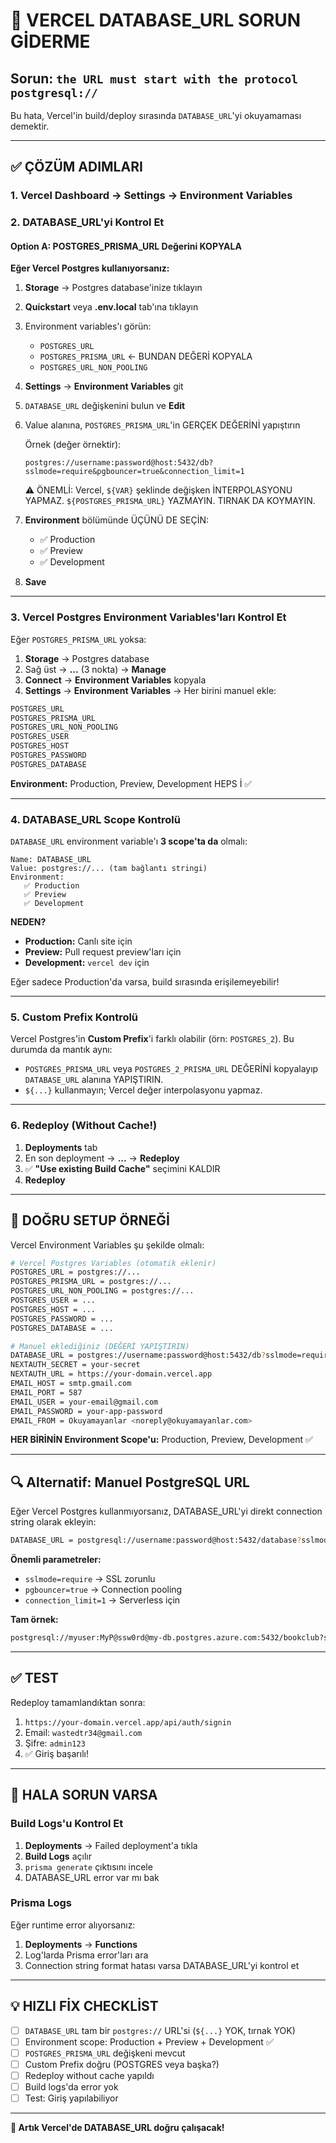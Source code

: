 # 🔧 VERCEL DATABASE_URL SORUN GİDERME

## Sorun: `the URL must start with the protocol postgresql://`

Bu hata, Vercel'in build/deploy sırasında `DATABASE_URL`'yi okuyamaması demektir.

---

## ✅ ÇÖZÜM ADIMLARI

### 1. Vercel Dashboard → Settings → Environment Variables

### 2. DATABASE_URL'yi Kontrol Et

#### Option A: POSTGRES_PRISMA_URL Değerini KOPYALA

**Eğer Vercel Postgres kullanıyorsanız:**

1. **Storage** → Postgres database'inize tıklayın
2. **Quickstart** veya **.env.local** tab'ına tıklayın
3. Environment variables'ı görün:

   - `POSTGRES_URL`
   - `POSTGRES_PRISMA_URL` ← BUNDAN DEĞERİ KOPYALA
   - `POSTGRES_URL_NON_POOLING`

4. **Settings** → **Environment Variables** git
5. `DATABASE_URL` değişkenini bulun ve **Edit**
6. Value alanına, `POSTGRES_PRISMA_URL`'in GERÇEK DEĞERİNİ yapıştırın

   Örnek (değer örnektir):

   ```
   postgres://username:password@host:5432/db?sslmode=require&pgbouncer=true&connection_limit=1
   ```

   ⚠️ ÖNEMLİ: Vercel, `${VAR}` şeklinde değişken İNTERPOLASYONU YAPMAZ. `${POSTGRES_PRISMA_URL}` YAZMAYIN. TIRNAK DA KOYMAYIN.

7. **Environment** bölümünde ÜÇÜNÜ DE SEÇİN:

   - ✅ Production
   - ✅ Preview
   - ✅ Development

8. **Save**

---

### 3. Vercel Postgres Environment Variables'ları Kontrol Et

Eğer `POSTGRES_PRISMA_URL` yoksa:

1. **Storage** → Postgres database
2. Sağ üst → **...** (3 nokta) → **Manage**
3. **Connect** → **Environment Variables** kopyala
4. **Settings** → **Environment Variables** → Her birini manuel ekle:

```bash
POSTGRES_URL
POSTGRES_PRISMA_URL
POSTGRES_URL_NON_POOLING
POSTGRES_USER
POSTGRES_HOST
POSTGRES_PASSWORD
POSTGRES_DATABASE
```

**Environment:** Production, Preview, Development HEPS İ ✅

---

### 4. DATABASE_URL Scope Kontrolü

`DATABASE_URL` environment variable'ı **3 scope'ta da** olmalı:

```
Name: DATABASE_URL
Value: postgres://... (tam bağlantı stringi)
Environment:
   ✅ Production
   ✅ Preview
   ✅ Development
```

**NEDEN?**

- **Production:** Canlı site için
- **Preview:** Pull request preview'ları için
- **Development:** `vercel dev` için

Eğer sadece Production'da varsa, build sırasında erişilemeyebilir!

---

### 5. Custom Prefix Kontrolü

Vercel Postgres'in **Custom Prefix**'i farklı olabilir (örn: `POSTGRES_2`). Bu durumda da mantık aynı:

- `POSTGRES_PRISMA_URL` veya `POSTGRES_2_PRISMA_URL` DEĞERİNİ kopyalayıp `DATABASE_URL` alanına YAPIŞTIRIN.
- `${...}` kullanmayın; Vercel değer interpolasyonu yapmaz.

---

### 6. Redeploy (Without Cache!)

1. **Deployments** tab
2. En son deployment → **...** → **Redeploy**
3. ✅ **"Use existing Build Cache"** seçimini KALDIR
4. **Redeploy**

---

## 🎯 DOĞRU SETUP ÖRNEĞİ

Vercel Environment Variables şu şekilde olmalı:

```bash
# Vercel Postgres Variables (otomatik eklenir)
POSTGRES_URL = postgres://...
POSTGRES_PRISMA_URL = postgres://...
POSTGRES_URL_NON_POOLING = postgres://...
POSTGRES_USER = ...
POSTGRES_HOST = ...
POSTGRES_PASSWORD = ...
POSTGRES_DATABASE = ...

# Manuel eklediğiniz (DEĞERİ YAPIŞTIRIN)
DATABASE_URL = postgres://username:password@host:5432/db?sslmode=require&pgbouncer=true&connection_limit=1
NEXTAUTH_SECRET = your-secret
NEXTAUTH_URL = https://your-domain.vercel.app
EMAIL_HOST = smtp.gmail.com
EMAIL_PORT = 587
EMAIL_USER = your-email@gmail.com
EMAIL_PASSWORD = your-app-password
EMAIL_FROM = Okuyamayanlar <noreply@okuyamayanlar.com>
```

**HER BİRİNİN Environment Scope'u:** Production, Preview, Development ✅

---

## 🔍 Alternatif: Manuel PostgreSQL URL

Eğer Vercel Postgres kullanmıyorsanız, DATABASE_URL'yi direkt connection string olarak ekleyin:

```bash
DATABASE_URL = postgresql://username:password@host:5432/database?sslmode=require&pgbouncer=true
```

**Önemli parametreler:**

- `sslmode=require` → SSL zorunlu
- `pgbouncer=true` → Connection pooling
- `connection_limit=1` → Serverless için

**Tam örnek:**

```bash
postgresql://myuser:MyP@ssw0rd@my-db.postgres.azure.com:5432/bookclub?sslmode=require&pgbouncer=true&connection_limit=1
```

---

## ✅ TEST

Redeploy tamamlandıktan sonra:

1. `https://your-domain.vercel.app/api/auth/signin`
2. Email: `wastedtr34@gmail.com`
3. Şifre: `admin123`
4. ✅ Giriş başarılı!

---

## 🚨 HALA SORUN VARSA

### Build Logs'u Kontrol Et

1. **Deployments** → Failed deployment'a tıkla
2. **Build Logs** açılır
3. `prisma generate` çıktısını incele
4. DATABASE_URL error var mı bak

### Prisma Logs

Eğer runtime error alıyorsanız:

1. **Deployments** → **Functions**
2. Log'larda Prisma error'ları ara
3. Connection string format hatası varsa DATABASE_URL'yi kontrol et

---

## 💡 HIZLI FİX CHECKLİST

- [ ] `DATABASE_URL` tam bir `postgres://` URL'si (`${...}` YOK, tırnak YOK)
- [ ] Environment scope: Production + Preview + Development ✅
- [ ] `POSTGRES_PRISMA_URL` değişkeni mevcut
- [ ] Custom Prefix doğru (POSTGRES veya başka?)
- [ ] Redeploy without cache yapıldı
- [ ] Build logs'da error yok
- [ ] Test: Giriş yapılabiliyor

---

**🎉 Artık Vercel'de DATABASE_URL doğru çalışacak!**
